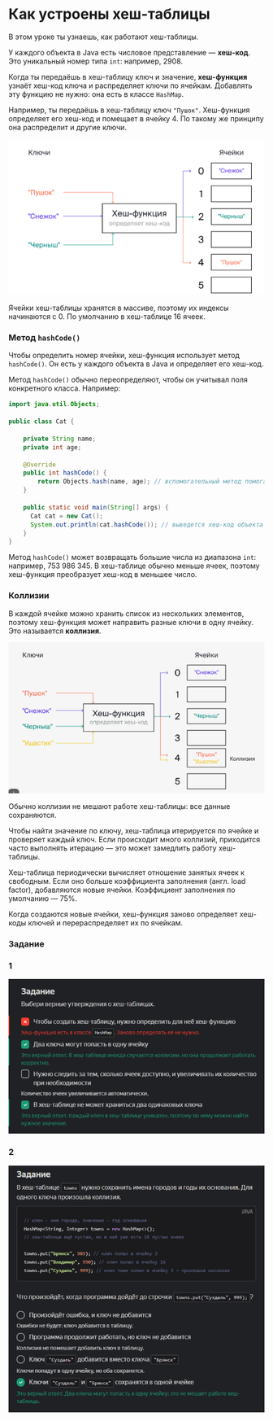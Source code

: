 # Как устроены хеш-таблицы

В этом уроке ты узнаешь, как работают хеш-таблицы.

У каждого объекта в Java есть числовое представление — **хеш-код**. Это уникальный номер типа `int`: например, 2908.

Когда ты передаёшь в хеш-таблицу ключ и значение, **хеш-функция** узнаёт хеш-код ключа и распределяет ключи по ячейкам. Добавлять эту функцию не нужно: она есть в классе `HashMap`.

Например, ты передаёшь в хеш-таблицу ключ `"Пушок"`. Хеш-функция определяет его хеш-код и помещает в ячейку 4. По такому же принципу она распределит и другие ключи.

![img_7.png](img%2Fimg_7.png)

Ячейки хеш-таблицы хранятся в массиве, поэтому их индексы начинаются с 0. По умолчанию в хеш-таблице 16 ячеек.

### Метод `hashCode()`

Чтобы определить номер ячейки, хеш-функция использует метод `hashCode()`. Он есть у каждого объекта в Java и определяет его хеш-код.

Метод `hashCode()` обычно переопределяют, чтобы он учитывал поля конкретного класса. Например:

```java
import java.util.Objects;

public class Cat {

    private String name;
    private int age;

    @Override
    public int hashCode() {
        return Objects.hash(name, age); // вспомогательный метод помогает получить хеш-код по входным значениям
    }

    public static void main(String[] args) {
      Cat cat = new Cat();
      System.out.println(cat.hashCode()); // выведется хеш-код объекта cat
    }
}
```

Метод `hashCode()` может возвращать большие числа из диапазона `int`: например, 753 986 345. В хеш-таблице обычно меньше ячеек, поэтому хеш-функция преобразует хеш-код в меньшее число.

### Коллизии

В каждой ячейке можно хранить список из нескольких элементов, поэтому хеш-функция может направить разные ключи в одну ячейку. Это называется **коллизия**.

![img_8.png](img%2Fimg_8.png)

Обычно коллизии не мешают работе хеш-таблицы: все данные сохраняются.

Чтобы найти значение по ключу, хеш-таблица итерируется по ячейке и проверяет каждый ключ. Если происходит много коллизий, приходится часто выполнять итерацию — это может замедлить работу хеш-таблицы.

Хеш-таблица периодически вычисляет отношение занятых ячеек к свободным. Если оно больше коэффициента заполнения (англ. load factor), добавляются новые ячейки. Коэффициент заполнения по умолчанию — 75%.

Когда создаются новые ячейки, хеш-функция заново определяет хеш-коды ключей и перераспределяет их по ячейкам.

### Задание 
### 1
![img_9.png](img%2Fimg_9.png)

### 2
![img_10.png](img%2Fimg_10.png)